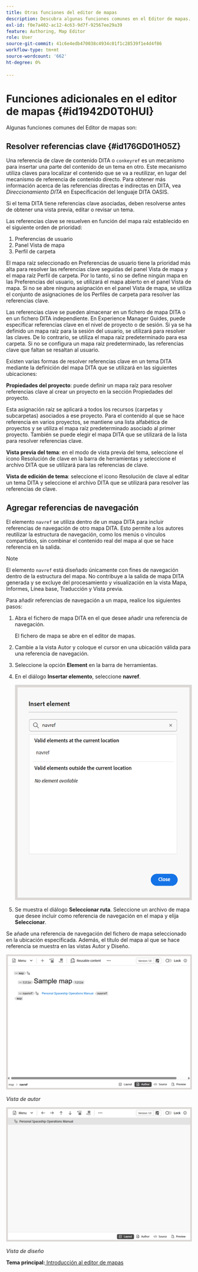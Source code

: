 ```yaml
---
title: Otras funciones del editor de mapas
description: Descubra algunas funciones comunes en el Editor de mapas. Aprenda a resolver referencias clave en el Editor de mapas.
exl-id: f0e7a402-ac12-4c63-9d7f-92567ee29a39
feature: Authoring, Map Editor
role: User
source-git-commit: 41c6e4edb470038c4934c01f1c28539f1e4d4f86
workflow-type: tm+mt
source-wordcount: '662'
ht-degree: 0%

---
```


# Funciones adicionales en el editor de mapas {#id1942D0T0HUI}

Algunas funciones comunes del Editor de mapas son:

## Resolver referencias clave {#id176GD01H05Z}

Una referencia de clave de contenido DITA o `conkeyref` es un mecanismo para insertar una parte del contenido de un tema en otro. Este mecanismo utiliza claves para localizar el contenido que se va a reutilizar, en lugar del mecanismo de referencia de contenido directo. Para obtener más información acerca de las referencias directas e indirectas en DITA, vea *Direccionamiento DITA* en Especificación del lenguaje DITA OASIS.

Si el tema DITA tiene referencias clave asociadas, deben resolverse antes de obtener una vista previa, editar o revisar un tema.

Las referencias clave se resuelven en función del mapa raíz establecido en el siguiente orden de prioridad:

1. Preferencias de usuario
1. Panel Vista de mapa
1. Perfil de carpeta

El mapa raíz seleccionado en Preferencias de usuario tiene la prioridad más alta para resolver las referencias clave seguidas del panel Vista de mapa y el mapa raíz Perfil de carpeta. Por lo tanto, si no se define ningún mapa en las Preferencias del usuario, se utilizará el mapa abierto en el panel Vista de mapa. Si no se abre ninguna asignación en el panel Vista de mapa, se utiliza el conjunto de asignaciones de los Perfiles de carpeta para resolver las referencias clave.

Las referencias clave se pueden almacenar en un fichero de mapa DITA o en un fichero DITA independiente. En Experience Manager Guides, puede especificar referencias clave en el nivel de proyecto o de sesión. Si ya se ha definido un mapa raíz para la sesión del usuario, se utilizará para resolver las claves. De lo contrario, se utiliza el mapa raíz predeterminado para esa carpeta. Si no se configura un mapa raíz predeterminado, las referencias clave que faltan se resaltan al usuario.

Existen varias formas de resolver referencias clave en un tema DITA mediante la definición del mapa DITA que se utilizará en las siguientes ubicaciones:

**Propiedades del proyecto**: puede definir un mapa raíz para resolver referencias clave al crear un proyecto en la sección Propiedades del proyecto.

Esta asignación raíz se aplicará a todos los recursos \(carpetas y subcarpetas\) asociados a ese proyecto. Para el contenido al que se hace referencia en varios proyectos, se mantiene una lista alfabética de proyectos y se utiliza el mapa raíz predeterminado asociado al primer proyecto. También se puede elegir el mapa DITA que se utilizará de la lista para resolver referencias clave.

**Vista previa del tema**: en el modo de vista previa del tema, seleccione el icono Resolución de clave en la barra de herramientas y seleccione el archivo DITA que se utilizará para las referencias de clave.

**Vista de edición de tema**: seleccione el icono Resolución de clave al editar un tema DITA y seleccione el archivo DITA que se utilizará para resolver las referencias de clave.

## Agregar referencias de navegación

El elemento `navref` se utiliza dentro de un mapa DITA para incluir referencias de navegación de otro mapa DITA. Esto permite a los autores reutilizar la estructura de navegación, como los menús o vínculos compartidos, sin combinar el contenido real del mapa al que se hace referencia en la salida.

>[!NOTE]
>
> El elemento `navref` está diseñado únicamente con fines de navegación dentro de la estructura del mapa. No contribuye a la salida de mapa DITA generada y se excluye del procesamiento y visualización en la vista Mapa, Informes, Línea base, Traducción y Vista previa.

Para añadir referencias de navegación a un mapa, realice los siguientes pasos:

1. Abra el fichero de mapa DITA en el que desee añadir una referencia de navegación.

   El fichero de mapa se abre en el editor de mapas.
1. Cambie a la vista Autor y coloque el cursor en una ubicación válida para una referencia de navegación.
1. Seleccione la opción **Element** en la barra de herramientas.
1. En el diálogo **Insertar elemento**, seleccione **navref**.

   ![](./images/select-navref-element.png)
1. Se muestra el diálogo **Seleccionar ruta**. Seleccione un archivo de mapa que desee incluir como referencia de navegación en el mapa y elija **Seleccionar**.

Se añade una referencia de navegación del fichero de mapa seleccionado en la ubicación especificada. Además, el título del mapa al que se hace referencia se muestra en las vistas Autor y Diseño.

![](./images/navref-added-author-view.png)

*Vista de autor*

![](./images/navref-added-layout-view.png)

*Vista de diseño*


**Tema principal:**&#x200B;[ Introducción al editor de mapas](map-editor.md)
